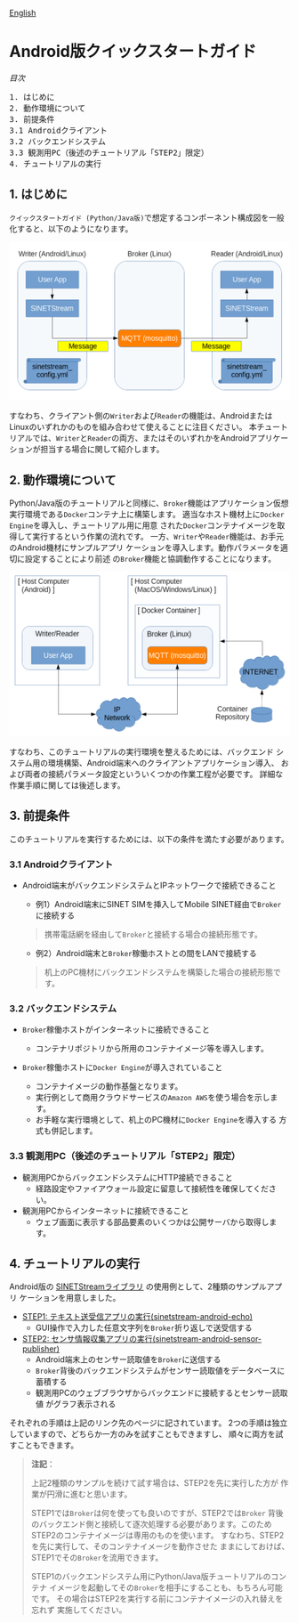 <!--
Copyright (C) 2020-2021 National Institute of Informatics

Licensed to the Apache Software Foundation (ASF) under one
or more contributor license agreements.  See the NOTICE file
distributed with this work for additional information
regarding copyright ownership.  The ASF licenses this file
to you under the Apache License, Version 2.0 (the
"License"); you may not use this file except in compliance
with the License.  You may obtain a copy of the License at

  http://www.apache.org/licenses/LICENSE-2.0

Unless required by applicable law or agreed to in writing,
software distributed under the License is distributed on an
"AS IS" BASIS, WITHOUT WARRANTIES OR CONDITIONS OF ANY
KIND, either express or implied.  See the License for the
specific language governing permissions and limitations
under the License.
-->

[English](index.en.md)

# Android版クイックスタートガイド

<em>目次</em>
<pre>
1. はじめに
2. 動作環境について
3. 前提条件
3.1 Androidクライアント
3.2 バックエンドシステム
3.3 観測用PC（後述のチュートリアル「STEP2」限定）
4. チュートリアルの実行
</pre>


## 1. はじめに

`クイックスタートガイド (Python/Java版)`で想定するコンポーネント構成図を一般化すると、以下のようになります。

![構成図](images/common/network_model.png)

すなわち、クライアント側の`Writer`および`Reader`の機能は、AndroidまたはLinuxのいずれかのものを組み合わせて使えることに注目ください。
本チュートリアルでは、`Writer`と`Reader`の両方、またはそのいずれかをAndroidアプリケーションが担当する場合に関して紹介します。


## 2. 動作環境について

Python/Java版のチュートリアルと同様に、`Broker`機能はアプリケーション仮想実行環境である`Docker`コンテナ上に構築します。
適当なホスト機材上に`Docker Engine`を導入し、チュートリアル用に用意
された`Docker`コンテナイメージを取得して実行するという作業の流れです。
一方、`Writer`や`Reader`機能は、お手元のAndroid機材にサンプルアプリ
ケーションを導入します。動作パラメータを適切に設定することにより前述
の`Broker`機能と協調動作することになります。

![Docker設定](images/common/docker_configuration.png)

すなわち、このチュートリアルの実行環境を整えるためには、バックエンド
システム用の環境構築、Android端末へのクライアントアプリケーション導入、
および両者の接続パラメータ設定といういくつかの作業工程が必要です。
詳細な作業手順に関しては後述します。


## 3. 前提条件

このチュートリアルを実行するためには、以下の条件を満たす必要があります。

### 3.1 Androidクライアント

* Android端末がバックエンドシステムとIPネットワークで接続できること
    * 例1）Android端末にSINET SIMを挿入してMobile SINET経由で`Broker`
に接続する
    > 携帯電話網を経由して`Broker`と接続する場合の接続形態です。

    * 例2）Android端末と`Broker`稼働ホストとの間をLANで接続する
    > 机上のPC機材にバックエンドシステムを構築した場合の接続形態です。

### 3.2 バックエンドシステム

* `Broker`稼働ホストがインターネットに接続できること
    * コンテナリポジトリから所用のコンテナイメージ等を導入します。

* `Broker`稼働ホストに`Docker Engine`が導入されていること
    * コンテナイメージの動作基盤となります。
    * 実行例として商用クラウドサービスの`Amazon AWS`を使う場合を示します。
    * お手軽な実行環境として、机上のPC機材に`Docker Engine`を導入する
      方式も併記します。

### 3.3 観測用PC（後述のチュートリアル「STEP2」限定）

* 観測用PCからバックエンドシステムにHTTP接続できること
    * 経路設定やファイアウォール設定に留意して接続性を確保してください。
* 観測用PCからインターネットに接続できること
    * ウェブ画面に表示する部品要素のいくつかは公開サーバから取得します。


## 4. チュートリアルの実行

Android版の
[SINETStreamライブラリ](../userguide/android.md)
の使用例として、2種類のサンプルアプリ
ケーションを用意しました。

* [STEP1: テキスト送受信アプリの実行(sinetstream-android-echo)](TUTORIAL-android-step1-overview.md)
    - GUI操作で入力した任意文字列を`Broker`折り返しで送受信する
* [STEP2: センサ情報収集アプリの実行(sinetstream-android-sensor-publisher)](TUTORIAL-android-step2-overview.md)
    - Android端末上のセンサー読取値を`Broker`に送信する
    - `Broker`背後のバックエンドシステムがセンサー読取値をデータベースに
蓄積する
    - 観測用PCのウェブブラウザからバックエンドに接続するとセンサー読取値
がグラフ表示される

それぞれの手順は上記のリンク先のページに記されています。
2つの手順は独立していますので、どちらか一方のみを試すこともできますし、
順々に両方を試すこともできます。

> **注記**：
>
> 上記2種類のサンプルを続けて試す場合は、STEP2を先に実行した方が
> 作業が円滑に進むと思います。
>
> STEP1では`Broker`は何を使っても良いのですが、STEP2では`Broker`
> 背後のバックエンド側と接続して逐次処理する必要があります。このため
> STEP2のコンテナイメージは専用のものを使います。
> すなわち、STEP2を先に実行して、そのコンテナイメージを動作させた
> ままにしておけば、STEP1でその`Broker`を流用できます。
>
> STEP1のバックエンドシステム用にPython/Java版チュートリアルのコンテナ
> イメージを起動してその`Broker`を相手にすることも、もちろん可能です。
> その場合はSTEP2を実行する前にコンテナイメージの入れ替えを忘れず
> 実施してください。
